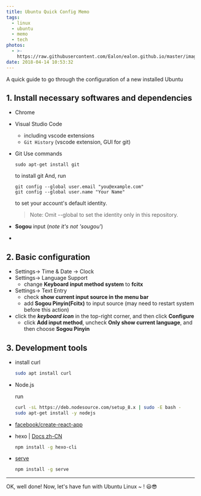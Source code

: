 ```yaml
---
title: Ubuntu Quick Config Memo
tags:
  - linux
  - ubuntu
  - memo
  - tech
photos:
  - >-
    https://raw.githubusercontent.com/Ealon/ealon.github.io/master/images/ealon/default_post_image.png
date: 2018-04-14 10:53:32
---
```

A quick guide to go through the configuration of a new installed Ubuntu 
<!--more-->

## 1. Install necessary softwares and dependencies
* Chrome
* Visual Studio Code
  * including vscode extensions
  * `Git History` (vscode extension, GUI for git)
* Git
  Use commands 
  ```
  sudo apt-get install git
  ```
  to install git
  And, run
  ```
  git config --global user.email "you@example.com"
  git config --global user.name "Your Name"
  ```
  to set your account's default identity.
  > Note: Omit --global to set the identity only in this repository.
  
* **Sogou** input (*note it's not 'sougou'*)
* 

## 2. Basic configuration
* Settings-> Time & Date -> Clock
* Settings-> Language Support
  * change **Keyboard input method system** to **fcitx**
* Settings-> Text Entry
  *  check **show current input source in the menu bar**
  *  add **Sogou Pinyin(Fcitx)** to input source (may need to restart system before this action)
* click the ***keyboard icon*** in the top-right corner, and then click **Configure**
  * click **Add input method**, uncheck **Only show current language**, and then choose **Sogou Pinyin**
  
## 3. Development tools
* install curl
  ```bash
  sudo apt install curl
  ```
* Node.js
  
  run 
  ```bash
  curl -sL https://deb.nodesource.com/setup_8.x | sudo -E bash -
  sudo apt-get install -y nodejs
  ```
* [facebook/create-react-app](https://github.com/facebook/create-react-app)
* hexo | [Docs zh-CN](https://hexo.io/zh-cn/docs/index.html)
  ```bash
  npm install -g hexo-cli
  ```
* [serve](https://github.com/zeit/serve)
  ```bash
  npm install -g serve
  ```
---

OK, well done! Now, let's have fun with Ubuntu Linux ~ ! 😃😎 

